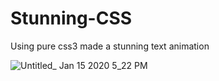 # Stunning-CSS
Using pure css3 made a stunning text animation

![Untitled_ Jan 15 2020 5_22 PM](https://user-images.githubusercontent.com/55042628/72431901-ddee1080-37bb-11ea-9cee-ce5e722ffc52.gif)


